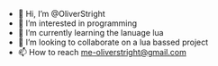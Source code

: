 - 👋 Hi, I’m @OliverStright
- 👀 I’m interested in programming
- 🌱 I’m currently learning the lanuage lua
- 💞️ I’m looking to collaborate on a lua bassed project
- 📫 How to reach me-oliverstright@gmail.com

<!---
OliverStright/OliverStright is a ✨ special ✨ repository because its `README.md` (this file) appears on your GitHub profile.
You can click the Preview link to take a look at your changes.
--->
